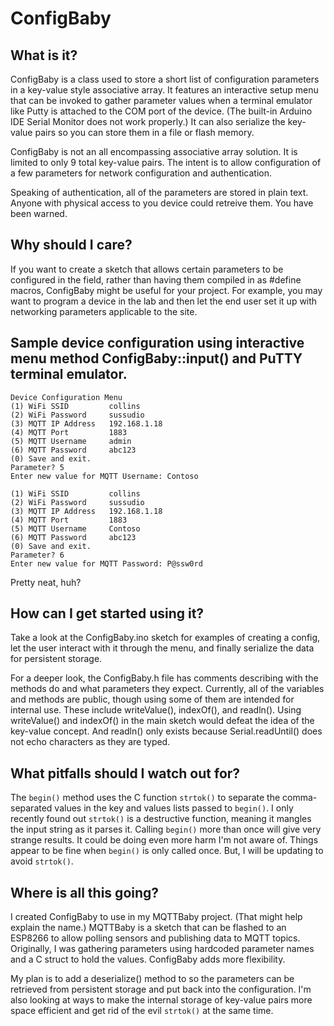 # ConfigBaby

## What is it?

ConfigBaby is a class used to store a short list of configuration parameters in a key-value style associative array. It features an interactive setup menu that can be invoked to gather parameter values when a terminal emulator like Putty is attached to the COM port of the device. (The built-in Arduino IDE Serial Monitor does not work properly.) It can also serialize the key-value pairs so you can store them in a file or flash memory.

ConfigBaby is not an all encompassing associative array solution. It is limited to only 9 total key-value pairs. The intent is to allow configuration of a few parameters for network configuration and authentication.

Speaking of authentication, all of the parameters are stored in plain text. Anyone with physical access to you device could retreive them. You have been warned.


## Why should I care?

If you want to create a sketch that allows certain parameters to be configured in the field, rather than having them compiled in as #define macros, ConfigBaby might be useful for your project. For example, you may want to program a device in the lab and then let the end user set it up with networking parameters applicable to the site.

## Sample device configuration using interactive menu method ConfigBaby::input() and PuTTY terminal emulator.

```
Device Configuration Menu
(1) WiFi SSID         collins
(2) WiFi Password     sussudio
(3) MQTT IP Address   192.168.1.18
(4) MQTT Port         1883
(5) MQTT Username     admin
(6) MQTT Password     abc123
(0) Save and exit.
Parameter? 5
Enter new value for MQTT Username: Contoso

(1) WiFi SSID         collins
(2) WiFi Password     sussudio
(3) MQTT IP Address   192.168.1.18
(4) MQTT Port         1883
(5) MQTT Username     Contoso
(6) MQTT Password     abc123
(0) Save and exit.
Parameter? 6
Enter new value for MQTT Password: P@ssw0rd
```

Pretty neat, huh?

## How can I get started using it?

Take a look at the ConfigBaby.ino sketch for examples of creating a config, let the user interact with it through the menu, and finally serialize the data for persistent storage.

For a deeper look, the ConfigBaby.h file has comments describing with the methods do and what parameters they expect. Currently, all of the variables and methods are public, though using some of them are intended for internal use. These include writeValue(), indexOf(), and readln(). Using writeValue() and indexOf() in the main sketch would defeat the idea of the key-value concept. And readln() only exists because Serial.readUntil() does not echo characters as they are typed.

## What pitfalls should I watch out for?

The `begin()` method uses the C function `strtok()` to separate the comma-separated values in the key and values lists passed to `begin()`. I only recently found out `strtok()` is a destructive function, meaning it mangles the input string as it parses it. Calling `begin()` more than once will give very strange results. It could be doing even more harm I'm not aware of. Things appear to be fine when `begin()` is only called once. But, I will be updating to avoid `strtok()`.

## Where is all this going?

I created ConfigBaby to use in my MQTTBaby project. (That might help explain the name.) MQTTBaby is a sketch that can be flashed to an ESP8266 to allow polling sensors and publishing data to MQTT topics. Originally, I was gathering parameters using hardcoded parameter names and a C struct to hold the values. ConfigBaby adds more flexibility.

My plan is to add a deserialize() method to so the parameters can be retrieved from persistent storage and put back into the configuration. I'm also looking at ways to make the internal storage of key-value pairs more space efficient and get rid of the evil `strtok()` at the same time.
